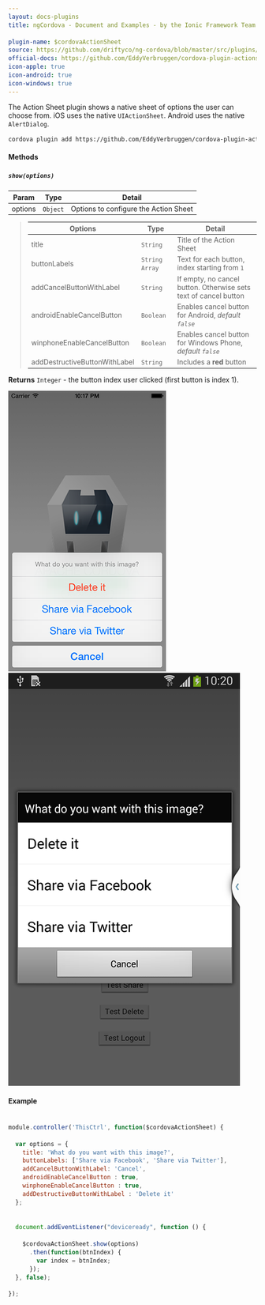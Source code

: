 ```yaml
---
layout: docs-plugins
title: ngCordova - Document and Examples - by the Ionic Framework Team

plugin-name: $cordovaActionSheet
source: https://github.com/driftyco/ng-cordova/blob/master/src/plugins/actionSheet.js
official-docs: https://github.com/EddyVerbruggen/cordova-plugin-actionsheet
icon-apple: true
icon-android: true
icon-windows: true
---
```



The Action Sheet plugin shows a native sheet of options the user can choose from. iOS uses the native `UIActionSheet`. Android uses the native `AlertDialog`.

```bash
cordova plugin add https://github.com/EddyVerbruggen/cordova-plugin-actionsheet.git
```

#### Methods

##### `show(options)`

| Param        | Type           | Detail  |
| ------------ |----------------| --------|
| options       | `Object`      | Options to configure the Action Sheet |

> | Options                       | Type           | Detail  |
> | ----------------------------  | ---------------| --------|
> | title                         | `String`       | Title of the Action Sheet |
> | buttonLabels                  | `String Array` | Text for each button, index starting from `1` |
> | addCancelButtonWithLabel      | `String`       | If empty, no cancel button. Otherwise sets text of cancel button |
> | androidEnableCancelButton     | `Boolean`      | Enables cancel button for Android, *default `false`* |
> | winphoneEnableCancelButton    | `Boolean`      | Enables cancel button for Windows Phone, *default `false`* |
> | addDestructiveButtonWithLabel | `String`       | Includes a **red** button |

**Returns** `Integer` - the button index user clicked (first button is index 1).


![actionSheet-ios](actionSheet-ios.png) ![actionSheet-android](actionSheet-android.png)

#### Example

```javascript

module.controller('ThisCtrl', function($cordovaActionSheet) {

  var options = {
    title: 'What do you want with this image?',
    buttonLabels: ['Share via Facebook', 'Share via Twitter'],
    addCancelButtonWithLabel: 'Cancel',
    androidEnableCancelButton : true,
    winphoneEnableCancelButton : true,
    addDestructiveButtonWithLabel : 'Delete it'
  };


  document.addEventListener("deviceready", function () {

    $cordovaActionSheet.show(options)
      .then(function(btnIndex) {
        var index = btnIndex;
      });
  }, false);

});
```